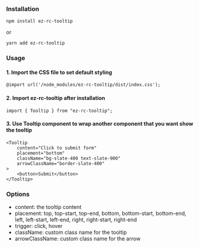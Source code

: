 ### Installation

```
npm install ez-rc-tooltip
```

or

```
yarn add ez-rc-tooltip
```

### Usage

#### 1. Import the CSS file to set default styling

```
@import url('/node_modules/ez-rc-tooltip/dist/index.css');
```

#### 2. Import ez-rc-tooltip after installation

```
import { Tooltip } from "ez-rc-tooltip";
```

#### 3. Use Tooltip component to wrap another component that you want show the tooltip

```
<Tooltip
    content="Click to submit form"
    placement="bottom"
    className="bg-slate-400 text-slate-900"
    arrowClassName="border-slate-400"
>
    <button>Submit</button>
</Tooltip>
```

### Options

- content: the tooltip content
- placement: top, top-start, top-end, bottom, bottom-start, bottom-end, left, left-start, left-end, right, right-start, right-end
- trigger: click, hover
- className: custom class name for the tooltip
- arrowClassName: custom class name for the arrow
